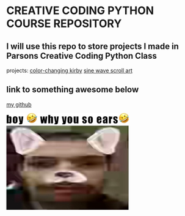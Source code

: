 # CREATIVE CODING PYTHON COURSE REPOSITORY
I will use this repo to store projects I made in Parsons Creative Coding Python Class
---
projects: [color-changing kirby](https://github.com/macizen/pyClassRepo/blob/main/Assignment2_kirby/readme.md)
[sine wave scroll art](https://github.com/macizen/pyClassRepo/blob/main/scroll_art/readme.md)

## link to something awesome below
[my github](https://github.com/macizen)

![picture of me](pictures/me.jpeg)

